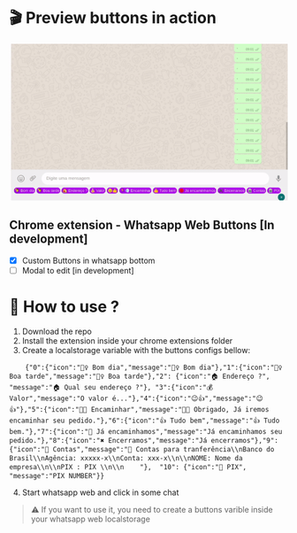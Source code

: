 
# 🎬 Preview buttons in action
![Preview](https://github.com/sostenesapollo/chrome-extension-whatsapp-web-buttons/blob/master/public/demo.gif)
## Chrome extension - Whatsapp Web Buttons [In development]
- [x] Custom Buttons in whatsapp bottom 
- [ ] Modal to edit [in development]

# 🤔 How to use ?
1. Download the repo
2. Install the extension inside your chrome extensions folder
3. Create a localstorage variable with the buttons configs bellow:
```
    {"0":{"icon":"🙋‍♀️ Bom dia","message":"🙋‍♀️ Bom dia"},"1":{"icon":"🙋‍♀️ Boa tarde","message":"🙋‍♀️ Boa tarde"},"2": {"icon":"🏠 Endereço ?", "message":"🏠 Qual seu endereço ?"}, "3":{"icon":"💰 Valor","message":"O valor é..."},"4":{"icon":"😉👍","message":"😉👍"},"5":{"icon":"🏃💨 Encaminhar","message":"🏃💨 Obrigado, Já iremos encaminhar seu pedido."},"6":{"icon":"👍 Tudo bem","message":"👍 Tudo bem."},"7":{"icon":"🔴 Já encaminhamos","message":"Já encaminhamos seu pedido."},"8":{"icon":"✖️ Encerramos","message":"Já encerramos"},"9":{"icon":"🏦 Contas","message":"🏦 Contas para tranferência\\nBanco do Brasil\\nAgência: xxxxx-x\\nConta: xxx-x\\n\\nNOME: Nome da empresa\\n\\nPIX : PIX \\n\\n    "},  "10": {"icon":"🏦 PIX", "message":"PIX NUMBER"}}
```
4. Start whatsapp web and click in some chat
> ⚠️ If you want to use it, you need to create a buttons varible inside your whatsapp web localstorage